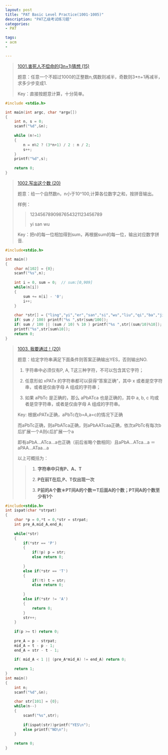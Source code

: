 ```yaml
---
layout: post
title: "PAT Basic Level Practice(1001-1005)"
description: "PAT乙级考试练习题"
categories:
- PAT

tags:
- acm
- 

---
```



>[1001.害死人不偿命的(3n+1)猜想 (15)][1]
>
> 题意：任意一个不超过1000的正整数n,偶数则减半，奇数则3*n+1再减半，求多少步变成1.
> 
> Key：直接按题意计算，十分简单。

~~~c 
#include <stdio.h>

int main(int argc, char *argv[]) 
{
    int n, s = 0;
    scanf("%d",&n);
    
    while (n!=1) 
    {
        n = n%2 ? (3*n+1) / 2 : n / 2;
        s++;
    }
    printf("%d",s);
    
    return 0;
}
~~~

> [1002.写出这个数 (20)][2]
> 
> 题意：给一个自然数n，n小于10^100,计算各位数字之和，按拼音输出。
> 
> 样例：
> 
> >1234567890987654321123456789
> >
> >yi san wu
> 
> Key：把n的每一位相加得到sum，再根据sum的每一位，输出对应数字拼音.

```c
#include<stdio.h>

int main()
{
    char n[102] = {0};
    scanf("%s",n);
    
    int i = 0, sum = 0;  // sum:[0,909]
    while(n[i])
    {
        sum += n[i] - '0';
        i++;
    }
    
    char *str[] = {"ling","yi","er","san","si","wu","liu","qi","ba","jiu"};
    if( sum / 100) printf("%s ",str[sum/100]);
    if( sum / 100 || (sum / 10) % 10 ) printf("%s ",str[(sum/10)%10]);
    printf("%s",str[sum%10]);
    return 0;
}
```

>[1003. 我要通过！(20)][3]
>
> 题意：给定字符串满足下面条件则答案正确输出YES，否则输出NO.
> 
> 1. 字符串中必须仅有P, A, T这三种字符，不可以包含其它字符；
> 
> 2. 任意形如 xPATx 的字符串都可以获得“答案正确”，其中 x 或者是空字符串，或者是仅由字母 A 组成的字符串；
> 
> 3. 如果 aPbTc 是正确的，那么 aPbATca 也是正确的，其中 a, b, c 均或者是空字符串，或者是仅由字母 A 组成的字符串。
>
>Key: 根据xPATx正确，aPbTc在b=A,a=c的情况下正确
>
>而aPbTc正确，则aPbATca正确，则aPbAATcaa正确，依次aPbTc有每次b后扩展一个A则c后扩展一个a
>
>即有aPbA...ATca...a也正确（前后省略个数相同）且aPbA...ATca...a ＝ aPAA...ATaa...a
>
>以上可概括为：
>>1. **字符串中只有P、A、T**
>>
>>2. **P在前T在后,P、T仅出现一次**
>>
>>3. **P前的A个数＊PT间A的个数＝T后面A的个数；PT间A的个数至少有1个**
>>
>

```c
#include<stdio.h>
int ispat(char *strpat)
{
    char *p = 0,*t = 0,*str = strpat;
    int pre_A,mid_A,end_A;
    
    while(*str)
    {
        if(*str == 'P')
        {
            if(!p) p = str;
            else return 0;
            
        }
        else if(*str == 'T')
        {
            if(!t) t = str;
            else return 0;
            
        }
        else if(*str != 'A')
        {
            return 0;
        }
        str++;
    }
    
    if(p >= t) return 0;
    
    pre_A = p - strpat;
    mid_A = t - p - 1;
    end_A = str - t - 1;
    
    if( mid_A < 1 || (pre_A*mid_A) != end_A) return 0;
    
    return 1;
}
int main()
{
    int n;
    scanf("%d",&n);
    
    char str[101] = {0};
    while(n--)
    {
        scanf("%s",str);
        
        if(ispat(str))printf("YES\n");
        else printf("NO\n");
    }
    
    return 0;
}
```


[1]:http://www.patest.cn/contests/pat-b-practise/1001
[2]:http://www.patest.cn/contests/pat-b-practise/1002
[3]:http://www.patest.cn/contests/pat-b-practise/1003